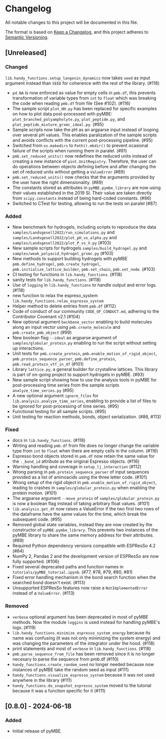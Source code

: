 # Changelog

All notable changes to this project will be documented in this file.

The format is based on [Keep a Changelog](https://keepachangelog.com/en/1.1.0/),
and this project adheres to [Semantic Versioning](https://semver.org/spec/v2.0.0.html).

## [Unreleased]

### Changed
`lib.handy_functions.setup_langevin_dynamics` now takes `seed` as input argument instead than `SEED` for coherence with the rest of the library. (#118)
- `pd.NA` is now enforced as value for empty cells in `pmb.df`, this prevents transformation of variable types from `int` to `float` which was breaking the code when reading `pmb.df` from file (See #102). (#116)
- The sample script `plot_HH.py` has been replaced for specific examples on how to plot data post-processed with pyMBE: `plot_branched_polyampholyte.py`, `plot_peptide.py`, and `plot_peptide_mixture_grxmc_ideal.py`. (#95)
- Sample scripts now take the pH as an argparse input instead of looping over several pH values. This enables paralization of the sample scripts and avoids conflicts with the current post-processing pipeline. (#95)
- Switched from `os.makedirs` to `Path().mkdir()` to prevent ocasional failure of the scripts when running them in paralel. (#91)
- `pmb.set_reduced_units()` now redefines the reduced units instead of creating a new instance of `pint.UnitRegistry`. Therefore, the user can do operations between objects defining before and after changing the set of reduced units without getting a `ValueError` (#89)
- `pmb.set_reduced_units()` now checks that the arguments provided by the user have the right dimensionality. (#89)
- The constants stored as attributes in `pyMBE.pymbe_library` are now using their values established in the 2019 SI. Their value are taken directly from `scipy.constants` instead of being hard-coded constants. (#86)
- Switched to CTest for testing, allowing to run the tests on paralel (#87)

### Added
- New benchmark for hydrogels, including scripts to reproduce the data `samples/Landsgesell2022/run_simulations.py` and `samples/Landsgesell2022/plot_pH_vs_alpha.py` and `samples/Landsgesell2022/plot_P_vs_V.py` (#103)
- New sample scripts for hydrogels `samples/build_hydrogel.py` and  `samples/weak_polyacid_hydrogel_grxmc.py` (#103)
- New methods to support building hydrogels with pyMBE `pmb.define_hydrogel`, `pmb.create_hydrogel`, `pmb.initialize_lattice_builder`, `pmb.set_chain`, `pmb.set_node`. (#103)
- CI testing for functions in `lib.handy_functions`. (#118)
- sanity tests for `lib.handy_functions`. (#118)
- Use of `logging`  in `lib.handy_functions` to handle output and error logs. (#118)
- new function to relax the espreso_system `lib.handy_functions.relax_espresso_system`
- Helper method to delete entries from `pmb.df` (#112)
- Code of conduct of our community `CODE_OF_CONDUCT.md`, adhering to the Contributor Covenant v2.1 (#104) 
- New optional argument `backbone_vector` enabling to build molecules along an input vector using `pmb.create_molecule` and `pmb.create_pmb_object` (#99)
- New boolean flag `--ideal` as argparse argument of `samples/globular_protein.py` enabling to run the script without setting up interactions.
- Unit tests for `pmb.create_protein`, `pmb.enable_motion_of_rigid_object`, `pmb.protein_sequence_parser`, `pmb.define_protein`, `pmb.read_protein_vtf_in_df` (#101)
- Library `lattice.py`, a general builder for crystalline lattices. This library is part of on-going project to support hydrogels in pyMBE. (#93)
- New sample script showing how to use the analysis tools in pyMBE for post-processing time series from the sample scripts `analyze_time_series.py` (#95) 
- A new optional argument `ignore_files`  for `lib.analysis.analyze_time_series`, enabling to provide a list of files to be ignored for post-processing of time series. (#95)
- Functional testing for all sample scripts. (#95)
- Unit testing for reaction methods, bonds, object serialization. (#86, #113)

### Fixed
- docs in `lib.handy_functions`. (#118)
- Writing and reading `pmb.df` from file does no longer change the variable type from `int` to `float` when there are empty cells in the column. (#116)
- Espresso bond objects stored in `pmb.df` now retain the same value for the  `._bond_id` attribute as the original Espresso objects. (#116)
- Warning handling and coverage in `setup_lj_interaction` (#112)
- Wrong parsing in `pmb.protein_sequence_parser` of input sequences provided as a list of aminoacids using the three letter code. (#101)
- Wrong setup of the rigid object in `pmb.enable_motion_of_rigid_object`, leading to crashes in `samples/globular_protein.py` when enabling the protein motion. (#101)
- The argparse argument `--move_protein` of `samples/globular_protein.py` is now a boolean flag instead of taking arbitrary float values. (#101)
- `lib.analysis.get_dt` now raises a ValueError if the two first two rows of the dataframe have the same values for the time, which break the subsequent code. (#95)
- Removed global state variables, instead they are now created by the constructor of `pyMBE.pymbe_library`. This prevents two instances of the pyMBE library to share the same memory address for their attributes. (#89)
- Required Python dependency versions compatible with ESPResSo 4.2 (#84)
- NumPy 2, Pandas 2 and the development version of ESPResSo are now fully supported. (#106)
- Fixed several deprecated paths and function names in `tutorials/pyMBE_tutorial.ipynb`. (#77, #78, #79, #80, #81)
- Fixed error handling mechanism in the bond search function when the searched bond doesn't exist. (#113)
- Unsupported ESPResSo features now raise a `NotImplementedError` instead of a `ValueError`. (#113)

### Removed
- `verbose` optional argument has been deprecated in most of pyMBE methods. Now the module `loggins` is used instead for handling pyMBE's logs. (#119)
- `lib.handy_functions.minimize_espresso_system_energy` because its name was confusing (it was not only minimizing the system energy) and was changing the parameters of the integrator under the hood. (#118)
- print statements and most of `verbose` in `lib.handy_functions`. (#118)
- `pmb.parse_sequence_from_file` has been removed since it is no longer necesary to parse the sequence from pmb.df (#110)
- `handy_functions.create_random_seed` no longer needed because now instances of pyMBE take the random seed as input (#111)
- `handy_functions.visualize_espresso_system` because it was not used anywhere in the library (#111)
- `handy_functions.do_snapshot_espresso_system` moved to the tutorial because it was a function specific for it (#111)

## [0.8.0] - 2024-06-18

### Added

* Initial release of pyMBE.
